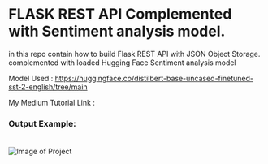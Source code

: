 # FLASK REST API Complemented with Sentiment analysis model.
in this repo contain how to build Flask REST API with JSON Object Storage.
complemented with loaded Hugging Face Sentiment analysis model 

Model Used : https://huggingface.co/distilbert-base-uncased-finetuned-sst-2-english/tree/main

My Medium Tutorial Link :<br/>

### <b>Output Example: </b> <br/><br/>
![Image of Project]()
